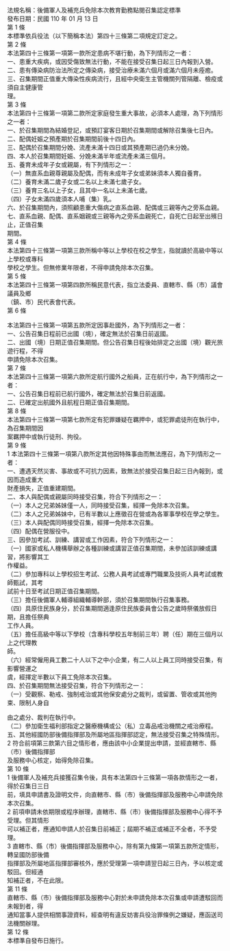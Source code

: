 法規名稱：後備軍人及補充兵免除本次教育勤務點閱召集認定標準  
發布日期：民國 110 年 01 月 13 日  
第 1 條  
本標準依兵役法（以下簡稱本法）第四十三條第二項規定訂定之。  
第 2 條  
本法第四十三條第一項第一款所定患病不堪行動，為下列情形之一者：  
一、患重大疾病，或因受傷致無法行動，不能在接受召集日起三日內報到入營。  
二、患有傳染病防治法所定之傳染病，接受治療未滿六個月或滿六個月未痊癒。  
三、召集期間正值重大傳染性疾病流行，且經中央衛生主管機關列管隔離、檢疫或須自主健康管  
理。  
第 3 條  
本法第四十三條第一項第二款所定家庭發生重大事故，必須本人處理，為下列情形之一者：  
一、於召集期間為結婚登記，或預訂宴客日期於召集期間或解除召集後七日內。  
二、配偶妊娠之預產期於召集期間前後十四日內。  
三、配偶於召集期間分娩、流產未滿十四日或其預產期已過仍未分娩。  
四、本人於召集期間妊娠、分娩未滿半年或流產未滿三個月。  
五、養育未成年子女或親屬，有下列情形之一：  
（一）無直系血親尊親屬及配偶，而有未成年子女或弟妹須本人獨自養育。  
（二）養育未滿二歲子女或二名以上未滿七歲子女。  
（三）養育三名以上子女，且其中一名以上未滿七歲。  
（四）子女未滿四歲須本人哺（集）乳。  
六、於召集期間內，須照顧患重大傷病之直系血親、配偶或三親等內之旁系血親。  
七、直系血親、配偶、直系姻親或三親等內之旁系血親死亡，自死亡日起至出殯日止，正值召集  
期間。  
第 4 條  
本法第四十三條第一項第三款所稱中等以上學校在校之學生，指就讀於高級中等以上學校或專科  
學校之學生。但無修業年限者，不得申請免除本次召集。  
第 5 條  
本法第四十三條第一項第四款所稱民意代表，指立法委員、直轄市、縣（市）議會議員及鄉  
（鎮、市）民代表會代表。  
第 6 條  


本法第四十三條第一項第五款所定因事赴國外，為下列情形之一者：  
一、公告召集日程前已出國（境），確定無法於召集日前返國。  
二、出國（境）日期正值召集期間。但公告召集日程後始排定之出國（境）觀光旅遊行程，不得  
申請免除本次召集。  
第 7 條  
本法第四十三條第一項第六款所定航行國外之船員，正在航行中，為下列情形之一者：  
一、公告召集日程前已航行國外，確定無法於召集日前返國。  
二、已確定出航國外且航程日期正值召集期間。  
第 8 條  
本法第四十三條第一項第七款所定有犯罪嫌疑在羈押中，或犯罪處徒刑在執行中，為召集期間因  
案羈押中或執行徒刑、拘役。  
第 9 條  
1 本法第四十三條第一項第八款所定其他因特殊事由而無法應召，為下列情形之一者：  
一、遭遇天然災害、事故或不可抗力因素，致無法於接受召集日起三日內報到，或因而造成重大  
財產損失，正值重建期間。  
二、本人與配偶或親屬同時接受召集，符合下列情形之一：  
（一）本人之兄弟姊妹僅一人，同時接受召集，經擇一免除本次召集。  
（二）本人之兄弟姊妹中，已有半數以上應徵召在營或為各軍事學校在學之學生。  
（三）本人與配偶同時接受召集，經擇一免除本次召集。  
（四）配偶在營服役中。  
三、因參加考試、訓練、講習或工作因素，符合下列情形之一：  
（一）國家或私人機構舉辦之各種訓練或講習正值召集期間，未參加該訓練或講習，將影響其工  
作權益。  
（二）參加專科以上學校招生考試、公務人員考試或專門職業及技術人員考試或教師甄試，其考  
試前十日至考試日期正值召集期間。  
（三）擔任後備軍人輔導組織輔導幹部，須於召集期間執行召集事務。  
（四）具原住民族身分，於召集期間適逢原住民族委員會公告之歲時祭儀放假日期，且擔任祭典  
工作人員。  
（五）擔任高級中等以下學校（含專科學校五年制前三年）聘（任）期在三個月以上之代理教  
師。  
（六）經常僱用員工數二十人以下之中小企業，有二人以上員工同時接受召集，有影響營運之  
虞，經擇定半數以下員工免除本次召集。  
四、於召集期間無法接受召集，符合下列情形之一：  
（一）受觀察、勒戒、強制戒治或其他保安處分之裁判，或留置、管收或其他拘束、限制人身自  


由之處分、裁判在執行中。  
（二）參加衛生福利部指定之醫療機構或公（私）立毒品戒治機關之戒治療程。  
五、其他經國防部後備指揮部及所屬地區指揮部認定，無法接受召集之特殊情形。  
2 符合前項第三款第六目之情形者，應由該中小企業提出申請，並經直轄市、縣（市）後備指揮部  
及服務中心核定，始得免除召集。  
第 10 條  
1 後備軍人及補充兵接獲召集令後，具有本法第四十三條第一項各款情形之一者，得於召集日三日  
前，填具申請書及證明文件，向直轄市、縣（市）後備指揮部及服務中心申請免除本次召集。  
2 前項申請未依期限或程序辦理，直轄市、縣（市）後備指揮部及服務中心得不予受理。但其情形  
可以補正者，應通知申請人於召集日前補正；屆期不補正或補正不全者，不予受理。  
3 直轄市、縣（市）後備指揮部及服務中心，除有第九條第一項第五款所定情形，轉呈國防部後備  
指揮部及所屬地區指揮部審核外，應於受理第一項申請翌日起三日內，予以核定或駁回。但經通  
知補正者，不在此限。  
第 11 條  
直轄市、縣（市）後備指揮部及服務中心對於未申請免除本次召集或申請遭駁回而未報到者，得  
通知當事人提供相關事證資料，經查明有違反妨害兵役治罪條例之嫌疑，應函送司法機關辦理。  
第 12 條  
本標準自發布日施行。  


